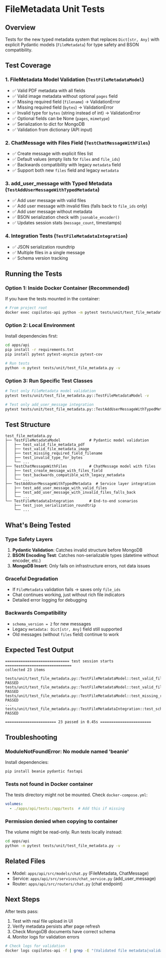 # FileMetadata Unit Tests

## Overview

Tests for the new typed metadata system that replaces `Dict[str, Any]` with explicit Pydantic models (`FileMetadata`) for type safety and BSON compatibility.

## Test Coverage

### 1. FileMetadata Model Validation (`TestFileMetadataModel`)
- ✅ Valid PDF metadata with all fields
- ✅ Valid image metadata without optional `pages` field
- ✅ Missing required field (`filename`) → ValidationError
- ✅ Missing required field (`bytes`) → ValidationError
- ✅ Invalid type for `bytes` (string instead of int) → ValidationError
- ✅ Optional fields can be None (`pages`, `mimetype`)
- ✅ Serialization to dict for MongoDB
- ✅ Validation from dictionary (API input)

### 2. ChatMessage with Files Field (`TestChatMessageWithFiles`)
- ✅ Create message with explicit files list
- ✅ Default values (empty lists for `files` and `file_ids`)
- ✅ Backwards compatibility with legacy `metadata` field
- ✅ Support both new `files` field and legacy `metadata`

### 3. add_user_message with Typed Metadata (`TestAddUserMessageWithTypedMetadata`)
- ✅ Add user message with valid files
- ✅ Add user message with invalid files (falls back to `file_ids` only)
- ✅ Add user message without metadata
- ✅ BSON serialization check with `jsonable_encoder()`
- ✅ Updates session stats (`message_count`, timestamps)

### 4. Integration Tests (`TestFileMetadataIntegration`)
- ✅ JSON serialization roundtrip
- ✅ Multiple files in a single message
- ✅ Schema version tracking

## Running the Tests

### Option 1: Inside Docker Container (Recommended)

If you have the tests mounted in the container:

```bash
# From project root
docker exec copilotos-api python -m pytest tests/unit/test_file_metadata.py -v
```

### Option 2: Local Environment

Install dependencies first:

```bash
cd apps/api
pip install -r requirements.txt
pip install pytest pytest-asyncio pytest-cov

# Run tests
python -m pytest tests/unit/test_file_metadata.py -v
```

### Option 3: Run Specific Test Classes

```bash
# Test only FileMetadata model validation
pytest tests/unit/test_file_metadata.py::TestFileMetadataModel -v

# Test only add_user_message integration
pytest tests/unit/test_file_metadata.py::TestAddUserMessageWithTypedMetadata -v
```

## Test Structure

```
test_file_metadata.py
├── TestFileMetadataModel             # Pydantic model validation
│   ├── test_valid_file_metadata_pdf
│   ├── test_valid_file_metadata_image
│   ├── test_missing_required_field_filename
│   ├── test_invalid_type_for_bytes
│   └── ...
├── TestChatMessageWithFiles          # ChatMessage model with files
│   ├── test_create_message_with_files_field
│   ├── test_backwards_compatible_with_legacy_metadata
│   └── ...
├── TestAddUserMessageWithTypedMetadata  # Service layer integration
│   ├── test_add_user_message_with_valid_files
│   ├── test_add_user_message_with_invalid_files_falls_back
│   └── ...
└── TestFileMetadataIntegration       # End-to-end scenarios
    ├── test_json_serialization_roundtrip
    └── ...
```

## What's Being Tested

### Type Safety Layers

1. **Pydantic Validation**: Catches invalid structure before MongoDB
2. **BSON Encoding Test**: Catches non-serializable types (datetime without encoder, etc.)
3. **MongoDB Insert**: Only fails on infrastructure errors, not data issues

### Graceful Degradation

- If `FileMetadata` validation fails → saves only `file_ids`
- Chat continues working, just without rich file indicators
- Detailed error logging for debugging

### Backwards Compatibility

- `schema_version = 2` for new messages
- Legacy `metadata: Dict[str, Any]` field still supported
- Old messages (without `files` field) continue to work

## Expected Test Output

```
============================= test session starts ==============================
collected 23 items

tests/unit/test_file_metadata.py::TestFileMetadataModel::test_valid_file_metadata_pdf PASSED
tests/unit/test_file_metadata.py::TestFileMetadataModel::test_valid_file_metadata_image PASSED
tests/unit/test_file_metadata.py::TestFileMetadataModel::test_missing_required_field_filename PASSED
...
tests/unit/test_file_metadata.py::TestFileMetadataIntegration::test_schema_version_tracking PASSED

======================= 23 passed in 0.45s =======================
```

## Troubleshooting

### ModuleNotFoundError: No module named 'beanie'

Install dependencies:
```bash
pip install beanie pydantic fastapi
```

### Tests not found in Docker container

The tests directory might not be mounted. Check `docker-compose.yml`:
```yaml
volumes:
  - ./apps/api/tests:/app/tests  # Add this if missing
```

### Permission denied when copying to container

The volume might be read-only. Run tests locally instead:
```bash
cd apps/api
python -m pytest tests/unit/test_file_metadata.py -v
```

## Related Files

- Model: `apps/api/src/models/chat.py` (FileMetadata, ChatMessage)
- Service: `apps/api/src/services/chat_service.py` (add_user_message)
- Router: `apps/api/src/routers/chat.py` (chat endpoint)

## Next Steps

After tests pass:
1. Test with real file upload in UI
2. Verify metadata persists after page refresh
3. Check MongoDB documents have correct schema
4. Monitor logs for validation errors

```bash
# Check logs for validation
docker logs copilotos-api -f | grep -E "(Validated file metadata|validation failed)"
```
